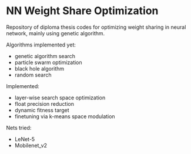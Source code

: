 # NN Weight Share Optimization

Repository of diploma thesis codes for optimizing weight sharing in neural network, mainly using genetic algorithm.

Algorithms implemented yet:
- genetic algorithm search
- particle swarm optimization
- black hole algorithm
- random search

Implemented:
- layer-wise search space optimization
- float precision reduction
- dynamic fitness target
- finetuning via k-means space modulation

Nets tried:
- LeNet-5
- Mobilenet_v2
